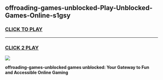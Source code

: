 
## offroading-games-unblocked-Play-Unblocked-Games-Online-s1gsy
<h3>
<a href="https://premium76.site?title=offroading-games-unblocked&ref=25A">CLICK TO PLAY</a></h3>
<hr>

<h3>
<a href="https://premium76.site?title=offroading-games-unblocked&ref=25A">CLICK 2 PLAY</a>
  
</h3>

<a href="https://premium76.site?title=offroading-games-unblocked&ref=25A"><img src="https://clearcache.store/games.png"></a>


**offroading-games-unblocked games unblocked: Your Gateway to Fun and Accessible Online Gaming**

